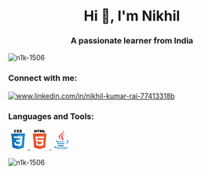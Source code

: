 <h1 align="center">Hi 👋, I'm Nikhil</h1>
<h3 align="center">A passionate learner from India</h3>

<p align="left"> <img src="https://komarev.com/ghpvc/?username=n1k-1506&label=Profile%20views&color=0e75b6&style=flat" alt="n1k-1506" /> </p>

<h3 align="left">Connect with me:</h3>
<p align="left">
<a href="https://linkedin.com/in/www.linkedin.com/in/nikhil-kumar-rai-77413318b" target="blank"><img align="center" src="https://raw.githubusercontent.com/rahuldkjain/github-profile-readme-generator/master/src/images/icons/Social/linked-in-alt.svg" alt="www.linkedin.com/in/nikhil-kumar-rai-77413318b" height="30" width="40" /></a>
</p>

<h3 align="left">Languages and Tools:</h3>
<p align="left"> <a href="https://www.w3schools.com/css/" target="_blank" rel="noreferrer"> <img src="https://raw.githubusercontent.com/devicons/devicon/master/icons/css3/css3-original-wordmark.svg" alt="css3" width="40" height="40"/> </a> <a href="https://www.w3.org/html/" target="_blank" rel="noreferrer"> <img src="https://raw.githubusercontent.com/devicons/devicon/master/icons/html5/html5-original-wordmark.svg" alt="html5" width="40" height="40"/> </a> <a href="https://www.java.com" target="_blank" rel="noreferrer"> <img src="https://raw.githubusercontent.com/devicons/devicon/master/icons/java/java-original.svg" alt="java" width="40" height="40"/> </a> </p>

<p><img align="center" src="https://github-readme-stats.vercel.app/api/top-langs?username=n1k-1506&show_icons=true&locale=en&layout=compact" alt="n1k-1506" /></p>



